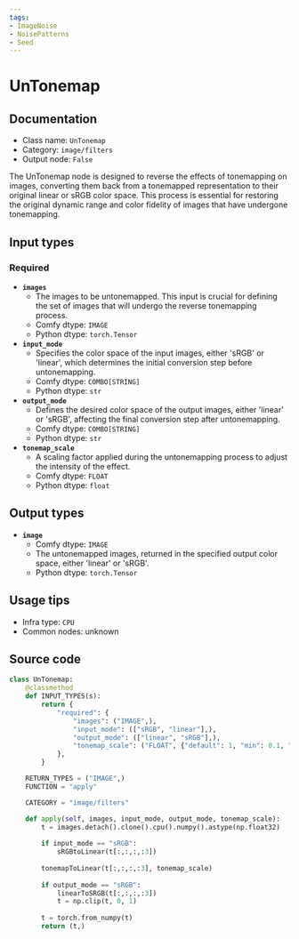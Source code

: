 ```yaml
---
tags:
- ImageNoise
- NoisePatterns
- Seed
---
```


# UnTonemap
## Documentation
- Class name: `UnTonemap`
- Category: `image/filters`
- Output node: `False`

The UnTonemap node is designed to reverse the effects of tonemapping on images, converting them back from a tonemapped representation to their original linear or sRGB color space. This process is essential for restoring the original dynamic range and color fidelity of images that have undergone tonemapping.
## Input types
### Required
- **`images`**
    - The images to be untonemapped. This input is crucial for defining the set of images that will undergo the reverse tonemapping process.
    - Comfy dtype: `IMAGE`
    - Python dtype: `torch.Tensor`
- **`input_mode`**
    - Specifies the color space of the input images, either 'sRGB' or 'linear', which determines the initial conversion step before untonemapping.
    - Comfy dtype: `COMBO[STRING]`
    - Python dtype: `str`
- **`output_mode`**
    - Defines the desired color space of the output images, either 'linear' or 'sRGB', affecting the final conversion step after untonemapping.
    - Comfy dtype: `COMBO[STRING]`
    - Python dtype: `str`
- **`tonemap_scale`**
    - A scaling factor applied during the untonemapping process to adjust the intensity of the effect.
    - Comfy dtype: `FLOAT`
    - Python dtype: `float`
## Output types
- **`image`**
    - Comfy dtype: `IMAGE`
    - The untonemapped images, returned in the specified output color space, either 'linear' or 'sRGB'.
    - Python dtype: `torch.Tensor`
## Usage tips
- Infra type: `CPU`
- Common nodes: unknown


## Source code
```python
class UnTonemap:
    @classmethod
    def INPUT_TYPES(s):
        return {
            "required": {
                "images": ("IMAGE",),
                "input_mode": (["sRGB", "linear"],),
                "output_mode": (["linear", "sRGB"],),
                "tonemap_scale": ("FLOAT", {"default": 1, "min": 0.1, "max": 10, "step": 0.01}),
            },
        }

    RETURN_TYPES = ("IMAGE",)
    FUNCTION = "apply"

    CATEGORY = "image/filters"

    def apply(self, images, input_mode, output_mode, tonemap_scale):
        t = images.detach().clone().cpu().numpy().astype(np.float32)
        
        if input_mode == "sRGB":
            sRGBtoLinear(t[:,:,:,:3])
        
        tonemapToLinear(t[:,:,:,:3], tonemap_scale)
        
        if output_mode == "sRGB":
            linearToSRGB(t[:,:,:,:3])
            t = np.clip(t, 0, 1)
        
        t = torch.from_numpy(t)
        return (t,)

```
